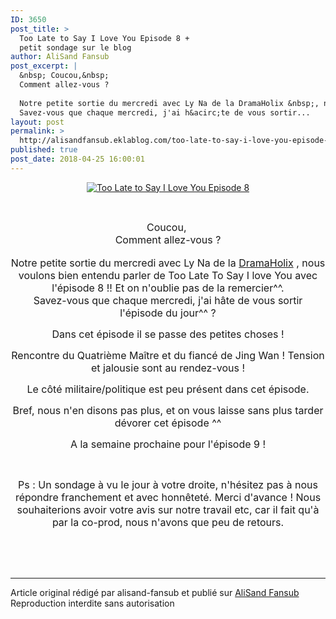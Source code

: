 ```yaml
---
ID: 3650
post_title: >
  Too Late to Say I Love You Episode 8 +
  petit sondage sur le blog
author: AliSand Fansub
post_excerpt: |
  &nbsp; Coucou,&nbsp;
  Comment allez-vous ?
  
  Notre petite sortie du mercredi avec Ly Na de la DramaHolix &nbsp;, nous voulons bien entendu parler de Too Late To Say I love You avec l'&eacute;pisode 8 !! Et on n'oublie pas de la remercier^^.
  Savez-vous que chaque mercredi, j'ai h&acirc;te de vous sortir...
layout: post
permalink: >
  http://alisandfansub.eklablog.com/too-late-to-say-i-love-you-episode-8-petit-sondage-sur-le-blog-a144336688
published: true
post_date: 2018-04-25 16:00:01
---
```

<p style="text-align: center;"><a href="http://ekladata.com/ZAln_ykeG3pTjxxSAhYoGAtGWHQ.png"><img src="https://united-subs.dearclouds.com/wp-content/uploads/2018/04/b358781983e861c9da850328f370b369.jpg" alt="Too Late to Say I Love You Episode 8"/></a></p>
<p style="text-align: center;">&nbsp;</p>
<p style="text-align: center;"><span style="font-size: 12pt;">Coucou,&nbsp;</span><br/><span style="font-size: 12pt;">Comment allez-vous ?</span><br/><br/><span style="font-size: 12pt;">Notre petite sortie du mercredi avec Ly Na de la <a href="https://dramaholixvip.wordpress.com/">DramaHolix</a>&nbsp;, nous voulons bien entendu parler de Too Late To Say I love You avec l'&eacute;pisode 8 !! Et on n'oublie pas de la remercier^^.<br/>Savez-vous que chaque mercredi, j'ai h&acirc;te de vous sortir l'&eacute;pisode&nbsp;du jour^^ ?</span></p>
<p style="text-align: center;"><span style="font-size: 12pt;">Dans cet &eacute;pisode il se passe des petites choses !</span></p>
<p style="text-align: center;"><span style="font-size: 12pt;">Rencontre du Quatri&egrave;me Ma&icirc;tre et du fianc&eacute; de Jing Wan ! Tension et jalousie sont au rendez-vous !</span></p>
<p style="text-align: center;"><span style="font-size: 12pt;">Le c&ocirc;t&eacute; militaire/politique&nbsp;est peu pr&eacute;sent dans cet &eacute;pisode.</span></p>
<p style="text-align: center;"><span style="font-size: 12pt;">Bref, nous n'en disons pas plus, et on vous laisse sans plus tarder d&eacute;vorer cet &eacute;pisode ^^</span></p>
<p style="text-align: center;"><span style="font-size: 16px;">A la semaine prochaine pour l'&eacute;pisode 9 !</span></p>
<p style="text-align: center;">&nbsp;</p>
<p style="text-align: center;"><span style="font-size: 16px;">Ps : Un sondage &agrave; vu le jour &agrave; votre droite, n'h&eacute;sitez pas &agrave; nous r&eacute;pondre franchement et avec honn&ecirc;tet&eacute;. Merci d'avance ! Nous souhaiterions avoir votre avis sur notre travail etc, car il fait qu'&agrave; par la co-prod, nous n'avons que peu de retours.</span></p><br /><br /><br /><hr />Article original rédigé par alisand-fansub et publié sur <a href="http://alisandfansub.eklablog.com/">AliSand Fansub</a> <br /> Reproduction interdite sans autorisation